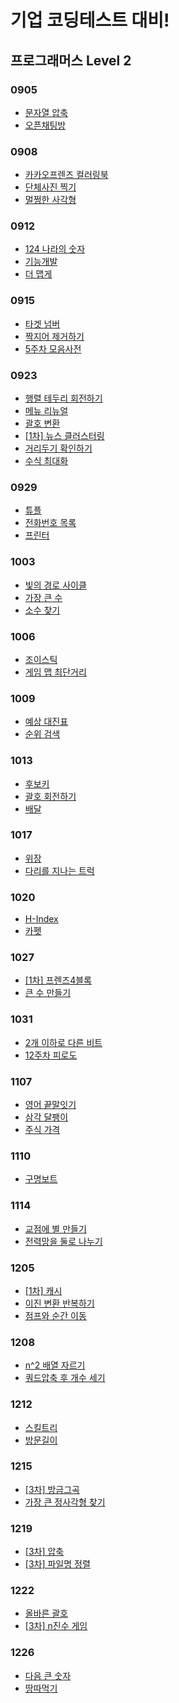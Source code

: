 # 기업 코딩테스트 대비!

## 프로그래머스 Level 2

### 0905

- [문자열 압축](https://programmers.co.kr/learn/courses/30/lessons/60057)
- [오픈채팅방](https://programmers.co.kr/learn/courses/30/lessons/42888)

### 0908

- [카카오프렌즈 컬러링북](https://programmers.co.kr/learn/courses/30/lessons/1829)
- [단체사진 찍기](https://programmers.co.kr/learn/courses/30/lessons/1835)
- [멀쩡한 사각형](https://programmers.co.kr/learn/courses/30/lessons/62048)

### 0912

- [124 나라의 숫자](https://programmers.co.kr/learn/courses/30/lessons/12899)
- [기능개발](https://programmers.co.kr/learn/courses/30/lessons/42586)
- [더 맵게](https://programmers.co.kr/learn/courses/30/lessons/42626)

### 0915

- [타겟 넘버](https://programmers.co.kr/learn/courses/30/lessons/43165)
- [짝지어 제거하기](https://programmers.co.kr/learn/courses/30/lessons/12973)
- [5주차 모음사전](https://programmers.co.kr/learn/courses/30/lessons/84512)

### 0923

- [행렬 테두리 회전하기](https://programmers.co.kr/learn/courses/30/lessons/77485)
- [메뉴 리뉴얼](https://programmers.co.kr/learn/courses/30/lessons/72411)
- [괄호 변환](https://programmers.co.kr/learn/courses/30/lessons/60058)
- [[1차] 뉴스 클러스터링](https://programmers.co.kr/learn/courses/30/lessons/17677)
- [거리두기 확인하기](https://programmers.co.kr/learn/courses/30/lessons/81302)
- [수식 최대화](https://programmers.co.kr/learn/courses/30/lessons/67257)

### 0929

- [튜플](https://programmers.co.kr/learn/courses/30/lessons/64065)
- [전화번호 목록](https://programmers.co.kr/learn/courses/30/lessons/42577)
- [프린터](https://programmers.co.kr/learn/courses/30/lessons/42587)

### 1003

- [빛의 경로 사이클](https://programmers.co.kr/learn/courses/30/lessons/86052)
- [가장 큰 수](https://programmers.co.kr/learn/courses/30/lessons/42746)
- [소수 찾기](https://programmers.co.kr/learn/courses/30/lessons/42839)

### 1006

- [조이스틱](https://programmers.co.kr/learn/courses/30/lessons/42860)
- [게임 맵 최단거리](https://programmers.co.kr/learn/courses/30/lessons/1844)

### 1009

- [예상 대진표](https://programmers.co.kr/learn/courses/30/lessons/12985)
- [순위 검색](https://programmers.co.kr/learn/courses/30/lessons/72412)

### 1013

- [후보키](https://programmers.co.kr/learn/courses/30/lessons/42890)
- [괄호 회전하기](https://programmers.co.kr/learn/courses/30/lessons/76502)
- [배달](https://programmers.co.kr/learn/courses/30/lessons/12978)

### 1017

- [위장](https://programmers.co.kr/learn/courses/30/lessons/42578)
- [다리를 지나는 트럭](https://programmers.co.kr/learn/courses/30/lessons/42583)

### 1020

- [H-Index](https://programmers.co.kr/learn/courses/30/lessons/42747)
- [카펫](https://programmers.co.kr/learn/courses/30/lessons/42842)

### 1027

- [[1차] 프렌즈4블록](https://programmers.co.kr/learn/courses/30/lessons/17679)
- [큰 수 만들기](https://programmers.co.kr/learn/courses/30/lessons/42883)

### 1031

- [2개 이하로 다른 비트](https://programmers.co.kr/learn/courses/30/lessons/77885)
- [12주차 피로도](https://programmers.co.kr/learn/courses/30/lessons/87946)

### 1107

- [영어 끝말잇기](https://programmers.co.kr/learn/courses/30/lessons/12981)
- [삼각 달팽이](https://programmers.co.kr/learn/courses/30/lessons/68645)
- [주식 가격](https://programmers.co.kr/learn/courses/30/lessons/42584)

### 1110

- [구명보트](https://programmers.co.kr/learn/courses/30/lessons/42885)

### 1114

- [교점에 별 만들기](https://programmers.co.kr/learn/courses/30/lessons/87377)
- [전력망을 둘로 나누기](https://programmers.co.kr/learn/courses/30/lessons/86971)

### 1205

- [[1차] 캐시](https://programmers.co.kr/learn/courses/30/lessons/17680)
- [이진 변환 반복하기](https://programmers.co.kr/learn/courses/30/lessons/70129)
- [점프와 순간 이동](https://programmers.co.kr/learn/courses/30/lessons/12980)

### 1208

- [n^2 배열 자르기](https://programmers.co.kr/learn/courses/30/lessons/87390)
- [쿼드압축 후 개수 세기](https://programmers.co.kr/learn/courses/30/lessons/68936)

### 1212

- [스킬트리](https://programmers.co.kr/learn/courses/30/lessons/49993)
- [방문길이](https://programmers.co.kr/learn/courses/30/lessons/49994)

### 1215

- [[3차] 방금그곡](https://programmers.co.kr/learn/courses/30/lessons/17683)
- [가장 큰 정사각형 찾기](https://programmers.co.kr/learn/courses/30/lessons/12905)

### 1219

- [[3차] 압축](https://programmers.co.kr/learn/courses/30/lessons/17684)
- [[3차] 파일명 정렬](https://programmers.co.kr/learn/courses/30/lessons/17686)

### 1222

- [올바른 괄호](https://programmers.co.kr/learn/courses/30/lessons/12909)
- [[3차] n진수 게임](https://programmers.co.kr/learn/courses/30/lessons/17687)

### 1226

- [다음 큰 숫자](https://programmers.co.kr/learn/courses/30/lessons/12911)
- [땅따먹기](https://programmers.co.kr/learn/courses/30/lessons/12913)

